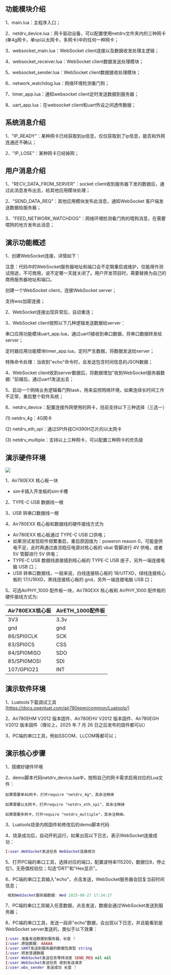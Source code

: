 ## 功能模块介绍

1、main.lua：主程序入口；

2、netdrv_device.lua：网卡驱动设备，可以配置使用netdrv文件夹内的三种网卡(单4g网卡，单spi以太网卡，多网卡)中的任何一种网卡；

3、websocket_main.lua：WebSocket client连接以及数据收发处理主逻辑；

4、websocket_receiver.lua：WebSocket client数据发送处理模块；

5、websocket_sender.lua：WebSocket client数据接收处理模块；

6、network_watchdog.lua：网络环境检测看门狗；

7、timer_app.lua：通知websocket client定时发送数据到服务器；

8、uart_app.lua：在websocket client和uart外设之间透传数据；

## 系统消息介绍

1、"IP_READY"：某种网卡已经获取到ip信息，仅仅获取到了ip信息，能否和外网连通还不确认；

2、"IP_LOSE"：某种网卡已经掉网；


## 用户消息介绍

1、"RECV_DATA_FROM_SERVER"：socket client收到服务器下发的数据后，通过此消息发布出去，给其他应用模块处理；

2、"SEND_DATA_REQ"：其他应用模块发布此消息，通知WebSocket 客户端发送数据给服务器；

3、"FEED_NETWORK_WATCHDOG"：网络环境检测看门狗的喂狗消息，在需要喂狗的地方发布此消息；


## 演示功能概述

1、创建WebSocket连接，详情如下：

   注意：代码中的WebSocket服务器地址和端口会不定期重启或维护，仅能用作测试用途，不可商用，说不定哪一天就关闭了。用户开发项目时，需要替换为自己的商用服务器地址和端口。

   创建一个WebSocket client，连接WebSocket server；

   支持wss加密连接；

2、WebSocket连接出现异常后，自动重连；

3、WebSocket client按照以下几种逻辑发送数据给server：

   串口应用功能模块uart_app.lua，通过uart1接收到串口数据，将串口数据转发给server；

   定时器应用功能模块timer_app.lua，定时产生数据，将数据发送给server；

   特殊命令处理：当收到"echo"命令时，会发送包含时间信息的JSON数据；

4、WebSocket client收到server数据后，将数据增加"收到WebSocket服务器数据: "前缀后，通过uart1发送出去；

5、启动一个网络业务逻辑看门狗task，用来监控网络环境，如果连续长时间工作不正常，重启整个软件系统；

6、netdrv_device：配置连接外网使用的网卡，目前支持以下三种选择（三选一）

   (1) netdrv_4g：4G网卡

   (2) netdrv_eth_spi：通过SPI外挂CH390H芯片的以太网卡

   (3) netdrv_multiple：支持以上三种网卡，可以配置三种网卡的优先级


## 演示硬件环境

![](https://docs.openluat.com/air780ehv/luatos/common/hwenv/image/Air780EHV.png)

1、Air780EXX 核心板一块
- sim卡插入开发板的sim卡槽

2、TYPE-C USB 数据线一根

3、USB 转串口数据线一根

4、Air780EXX 核心板和数据线的硬件接线方式为
- Air780EXX 核心板通过 TYPE-C USB 口供电；
- 如果测试发现软件频繁重启，重启原因值为：poweron reason 0，可能是供电不足，此时再通过直流稳压电源对核心板的 vbat 管脚进行 4V 供电，或者 5V 管脚进行 5V 供电；
- TYPE-C USB 数据线直接插到核心板的 TYPE-C USB 座子，另外一端连接电脑 USB 口；
- USB 转串口数据线，一般来说，白线连接核心板的 18/U1TXD，绿线连接核心板的 17/U1RXD，黑线连接核心板的 gnd，另外一端连接电脑 USB 口；

5、可选AirPHY_1000 配件板一块，Air780EXX 核心板和 AirPHY_1000 配件板的硬件接线方式为:

| Air780EXX核心板  |  AirETH_1000配件板 |
| --------------- | ----------------- |
| 3V3             | 3.3v              |
| gnd             | gnd               |
| 86/SPI0CLK      | SCK               |
| 83/SPI0CS       | CSS               |
| 84/SPI0MISO     | SDO               |
| 85/SPI0MOSI     | SDI               |
| 107/GPIO21      | INT               |



## 演示软件环境

1、Luatools下载调试工具 [https://docs.openluat.com/air780epm/common/Luatools/]

2、Air780EHM V2012 版本固件、Air780EHV V2012 版本固件、Air780EGH V2012 版本固件（理论上，2025 年 7 月 26 日之后发布的固件都可以）

3、PC端的串口工具，例如SSCOM、LLCOM等都可以；


## 演示核心步骤

1、搭建好硬件环境

2、demo脚本代码netdrv_device.lua中，按照自己的网卡需求启用对应的Lua文件：

    如果需要单4G网卡，打开require "netdrv_4g"，其余注释掉

    如果需要以太网卡，打开require "netdrv_eth_spi"，其余注释掉

    如果需要多网卡，打开require "netdrv_multiple"，其余注释掉。

3、Luatools烧录内核固件和修改后的demo脚本代码

4、烧录成功后，自动开机运行，如果出现以下日志，表示WebSocket连接成功：
``` lua
I/user.WebSocket发送任务 WebSocket连接成功
```

5、打开PC端的串口工具，选择对应的端口，配置波特率115200，数据位8，停止位1，无奇偶校验位；勾选“DRT"和"Hex显示"。

6、PC端的串口工具输入"echo"，点击发送，WebSocket服务器会回复当前时间信息；
``` lua
 收到WebSocket服务器数据: Wed 2025-08-27 17:34:17
```

7、PC端的串口工具输入任意数据，点击发送，数据会通过WebSocket发送到服务器；

8、PC端的串口工具，发送一段非"echo"数据，会出现以下日志，并且能看到是WebSocket server发送的，类似于以下效果：
``` lua
I/user.准备发送数据到服务器，长度 7
I/user.原始数据: AAAAA
I/user.UART发送到服务器的数据包类型 string
I/user.转发普通数据
I/user.WebSocket发送任务等待消息 SEND_REQ nil nil
I/user.WebSocket发送任务 收到发送请求
I/user.wbs_sender 发送成功 长度 7

```

 

